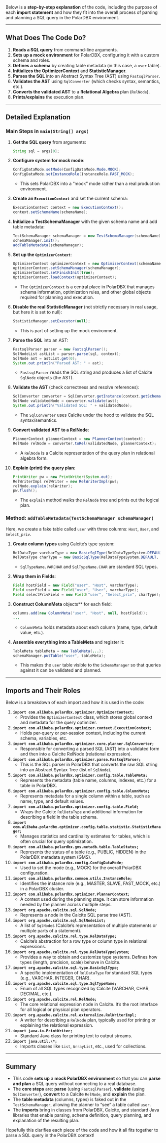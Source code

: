 Below is a **step-by-step explanation** of the code, including the purpose of each **import statement** and how they fit into the overall process of parsing and planning a SQL query in the PolarDBX environment.

------

## What Does The Code Do?

1. **Reads a SQL query** from command-line arguments.
2. **Sets up a mock environment** for PolarDBX, configuring it with a custom schema and roles.
3. **Defines a schema** by creating table metadata (in this case, a `user` table).
4. **Initializes the OptimizerContext** and **StatisticManager**.
5. **Parses the SQL** into an Abstract Syntax Tree (AST) using `FastsqlParser`.
6. **Validates the AST** using `SqlConverter` (which checks syntax, semantics, etc.).
7. **Converts the validated AST** to a **Relational Algebra** plan (`RelNode`).
8. **Prints/explains** the execution plan.

------

## Detailed Explanation

### Main Steps in `main(String[] args)`

1. **Get the SQL query** from arguments:

   ```java
   String sql = args[0];
   ```

2. **Configure system for mock mode**:

   ```java
   ConfigDataMode.setMode(ConfigDataMode.Mode.MOCK);
   ConfigDataMode.setInstanceRole(InstanceRole.FAST_MOCK);
   ```

   - This sets PolarDBX into a “mock” mode rather than a real production environment.

3. **Create an `ExecutionContext`** and set the current schema:

   ```java
   ExecutionContext context = new ExecutionContext();
   context.setSchemaName(schemaName);
   ```

4. **Initialize a TestSchemaManager** with the given schema name and add table metadata:

   ```java
   TestSchemaManager schemaManager = new TestSchemaManager(schemaName);
   schemaManager.init();
   addTableMetadata(schemaManager);
   ```

5. **Set up the `OptimizerContext`**:

   ```java
   OptimizerContext optimizerContext = new OptimizerContext(schemaName);
   optimizerContext.setSchemaManager(schemaManager);
   optimizerContext.setFinishInit(true);
   OptimizerContext.loadContext(optimizerContext);
   ```

   - The `OptimizerContext` is a central place in PolarDBX that manages schema information, optimization rules, and other global objects required for planning and execution.

6. **Disable the real StatisticManager** (not strictly necessary in real usage, but here it is set to null):

   ```java
   StatisticManager.setExecutor(null);
   ```

   - This is part of setting up the mock environment.

7. **Parse the SQL** into an AST:

   ```java
   FastsqlParser parser = new FastsqlParser();
   SqlNodeList astList = parser.parse(sql, context);
   SqlNode ast = astList.get(0);
   System.out.println("Parsed AST: " + ast);
   ```

   - `FastsqlParser` reads the SQL string and produces a list of Calcite `SqlNode` objects (the AST).

8. **Validate the AST** (check correctness and resolve references):

   ```java
   SqlConverter converter = SqlConverter.getInstance(context.getSchemaName(), context);
   SqlNode validatedNode = converter.validate(ast);
   System.out.println("Validated SQL: " + validatedNode);
   ```

   - The `SqlConverter` uses Calcite under the hood to validate the SQL syntax/semantics.

9. **Convert validated AST to a RelNode**:

   ```java
   PlannerContext plannerContext = new PlannerContext(context);
   RelNode relNode = converter.toRel(validatedNode, plannerContext);
   ```

   - A `RelNode` is a Calcite representation of the query plan in relational algebra form.

10. **Explain (print) the query plan**:

    ```java
    PrintWriter pw = new PrintWriter(System.out);
    RelWriterImpl relWriter = new RelWriterImpl(pw);
    relNode.explain(relWriter);
    pw.flush();
    ```

    - The `explain` method walks the `RelNode` tree and prints out the logical plan.

### Method: `addTableMetadata(TestSchemaManager schemaManager)`

Here, we create a fake table called `user` with three columns: `Host`, `User`, and `Select_priv`.

1. **Create column types** using Calcite’s type system:

   ```java
   RelDataType varcharType = new BasicSqlType(RelDataTypeSystem.DEFAULT, SqlTypeName.VARCHAR);
   RelDataType charType = new BasicSqlType(RelDataTypeSystem.DEFAULT, SqlTypeName.CHAR);
   ```

   - `SqlTypeName.VARCHAR` and `SqlTypeName.CHAR` are standard SQL types.

2. **Wrap them in Fields**:

   ```java
   Field hostField = new Field("user", "Host", varcharType);
   Field userField = new Field("user", "User", varcharType);
   Field selectPrivField = new Field("user", "Select_priv", charType);
   ```

3. **Construct ColumnMeta** objects** for each field:

   ```java
   columns.add(new ColumnMeta("user", "Host", null, hostField));
   ...
   ```

   - `ColumnMeta` holds metadata about each column (name, type, default value, etc.).

4. **Assemble everything into a TableMeta** and register it:

   ```java
   TableMeta tableMeta = new TableMeta(...);
   schemaManager.putTable("user", tableMeta);
   ```

   - This makes the `user` table visible to the `SchemaManager` so that queries against it can be validated and planned.

------

## Imports and Their Roles

Below is a breakdown of each import and how it is used in the code:

1. **`import com.alibaba.polardbx.optimizer.OptimizerContext;`**
   - Provides the `OptimizerContext` class, which stores global context and metadata for the query optimizer.
2. **`import com.alibaba.polardbx.optimizer.context.ExecutionContext;`**
   - Holds per-query or per-session context, including the current schema, variables, etc.
3. **`import com.alibaba.polardbx.optimizer.core.planner.SqlConverter;`**
   - Responsible for converting a parsed SQL (AST) into a validated form and then into a Calcite RelNode (relational expression).
4. **`import com.alibaba.polardbx.optimizer.parse.FastsqlParser;`**
   - This is the SQL parser in PolarDBX that converts the raw SQL string into an Abstract Syntax Tree (list of `SqlNode`).
5. **`import com.alibaba.polardbx.optimizer.config.table.TableMeta;`**
   - Represents the metadata (table name, columns, indexes, etc.) for a table in PolarDBX.
6. **`import com.alibaba.polardbx.optimizer.config.table.ColumnMeta;`**
   - Represents metadata for a single column within a table, such as name, type, and default values.
7. **`import com.alibaba.polardbx.optimizer.config.table.Field;`**
   - Wraps the Calcite `RelDataType` and additional information for describing a field in the table schema.
8. **`import com.alibaba.polardbx.optimizer.config.table.statistic.StatisticManager;`**
   - Manages statistics and cardinality estimates for tables, which is often crucial for query optimization.
9. **`import com.alibaba.polardbx.gms.metadb.table.TableStatus;`**
   - Represents the status of a table (e.g., PUBLIC, HIDDEN) in the PolarDBX metadata system (GMS).
10. **`import com.alibaba.polardbx.config.ConfigDataMode;`**
    - Used to set the mode (e.g., MOCK) for the overall PolarDBX configuration.
11. **`import com.alibaba.polardbx.common.utils.InstanceRole;`**
    - Identifies the instance role (e.g., MASTER, SLAVE, FAST_MOCK, etc.) in a PolarDBX cluster.
12. **`import com.alibaba.polardbx.optimizer.PlannerContext;`**
    - A context used during the planning stage. It can store information needed by the planner across multiple steps.
13. **`import org.apache.calcite.sql.SqlNode;`**
    - Represents a node in the Calcite SQL parse tree (AST).
14. **`import org.apache.calcite.sql.SqlNodeList;`**
    - A list of `SqlNode`s (Calcite’s representation of multiple statements or multiple parts of a statement).
15. **`import org.apache.calcite.rel.type.RelDataType;`**
    - Calcite’s abstraction for a row type or column type in relational expressions.
16. **`import org.apache.calcite.rel.type.RelDataTypeSystem;`**
    - Provides a way to obtain and customize type systems. Defines how types (length, precision, scale) behave in Calcite.
17. **`import org.apache.calcite.sql.type.BasicSqlType;`**
    - A specific implementation of `RelDataType` for standard SQL types (e.g., VARCHAR, INTEGER, CHAR).
18. **`import org.apache.calcite.sql.type.SqlTypeName;`**
    - Enum of all SQL types recognized by Calcite (VARCHAR, CHAR, DECIMAL, etc.).
19. **`import org.apache.calcite.rel.RelNode;`**
    - The core relational expression node in Calcite. It’s the root interface for all logical or physical plan operators.
20. **`import org.apache.calcite.rel.externalize.RelWriterImpl;`**
    - A writer for describing a `RelNode` plan, typically used for printing or explaining the relational expression.
21. **`import java.io.PrintWriter;`**
    - Standard Java class for printing text to output streams.
22. **`import java.util.\*;`**
    - Imports classes like `List`, `ArrayList`, etc., used for collections.

------

## Summary

- This code **sets up** a **mock PolarDBX environment** so that you can **parse and plan** a SQL query without connecting to a real database.
- The **core steps** are: **parse** (using `FastsqlParser`), **validate** (using `SqlConverter`), **convert** to a Calcite `RelNode`, and **explain** the plan.
- The **table metadata** (columns, types) is faked out in the `TestSchemaManager`, allowing the planner to “see” a table called `user`.
- The **imports** bring in classes from PolarDBX, Calcite, and standard Java libraries that enable parsing, schema definition, query planning, and explanation of the resulting plan.

Hopefully this clarifies each piece of the code and how it all fits together to parse a SQL query in the PolarDBX context!